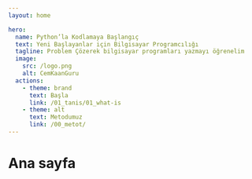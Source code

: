 ```yaml
---
layout: home

hero:
  name: Python’la Kodlamaya Başlangıç
  text: Yeni Başlayanlar için Bilgisayar Programcılığı 
  tagline: Problem Çözerek bilgisayar programları yazmayı öğrenelim
  image:
    src: /logo.png
    alt: CemKaanGuru
  actions:
    - theme: brand
      text: Başla
      link: /01_tanis/01_what-is
    - theme: alt
      text: Metodumuz
      link: /00_metot/
---
```



# Ana sayfa
